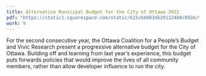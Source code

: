 ```yaml
---
title: Alternative Municipal Budget for the City of Ottawa 2022
pdf: "https://static1.squarespace.com/static/615c66083db291124b0c092e/t/619e785a9b4b6a3eef228aa6/1637775465305/Ottawa+Alt+Budget+2022_FINAL.pdf"
work: 9
---
```

For the second consecutive year, the Ottawa Coalition for a People’s Budget and Vivic Research present a progressive alternative budget for the City of Ottawa. Building off and learning from last year’s experience, this budget puts forwards policies that would improve the lives of all community members, rather than allow developer influence to run the city.
